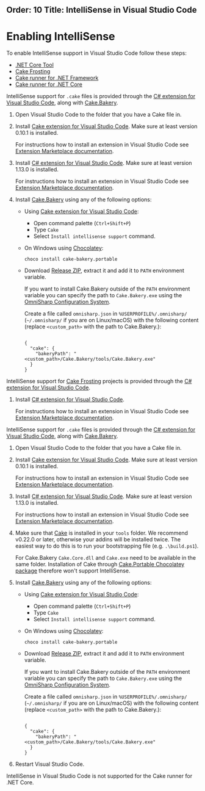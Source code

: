 Order: 10
Title: IntelliSense in Visual Studio Code
---

# Enabling IntelliSense

To enable IntelliSense support in Visual Studio Code follow these steps:

<ul class="nav nav-tabs">
    <li class="active"><a data-toggle="tab" href="#tool">.NET Core Tool</a></li>
    <li><a data-toggle="tab" href="#frosting">Cake Frosting</a></li>
    <li><a data-toggle="tab" href="#netfx">Cake runner for .NET Framework</a></li>
    <li><a data-toggle="tab" href="#core">Cake runner for .NET Core</a></li>
</ul>

<div class="tab-content">
    <div id="tool" class="tab-pane fade in active">
        <p>
            IntelliSense support for <code>.cake</code> files is provided through the
            <a href="https://marketplace.visualstudio.com/items?itemName=ms-vscode.csharp">C# extension for Visual Studio Code</a>,
            along with <a href="https://github.com/cake-build/bakery">Cake.Bakery</a>.
        </p>
        <ol>
            <li>
                Open Visual Studio Code to the folder that you have a Cake file in.
            </li>
            <li>
                <p>
                    Install <a href="https://marketplace.visualstudio.com/items/cake-build.cake-vscode">Cake extension for Visual Studio Code</a>.
                    Make sure at least version 0.10.1 is installed.
                </p>
                <div class="alert alert-info">
                    <p>
                        For instructions how to install an extension in Visual Studio Code see
                        <a href="https://code.visualstudio.com/docs/editor/extension-gallery">Extension Marketplace documentation</a>.
                    </p>
                </div>
            </li>
            <li>
                <p>
                    Install <a href="https://marketplace.visualstudio.com/items?itemName=ms-vscode.csharp">C# extension for Visual Studio Code</a>.
                    Make sure at least version 1.13.0 is installed.
                </p>
                <div class="alert alert-info">
                    <p>
                        For instructions how to install an extension in Visual Studio Code see
                        <a href="https://code.visualstudio.com/docs/editor/extension-gallery">Extension Marketplace documentation</a>.
                    </p>
                </div>
            </li>
            <li>
                <p>Install <a href="https://github.com/cake-build/bakery">Cake.Bakery</a> using any of the following options:</p>
                <ul>
                    <li>
                        <p>
                            Using <a href="https://marketplace.visualstudio.com/items/cake-build.cake-vscode">Cake extension for Visual Studio Code</a>:
                        </p>
                        <ul>
                            <li>Open command palette (<code>Ctrl+Shift+P</code>)</li>
                            <li>Type <code>Cake</code></li>
                            <li>Select <code>Install intellisense support</code> command.</li>
                        </ul>
                    </li>
                    <li>
                        <p>
                            On Windows using <a href="https://chocolatey.org/">Chocolatey</a>:
                        </p>
                        <pre><code class="language-cmd">choco install cake-bakery.portable</code></pre>
                    </li>
                    <li>
                        <p>
                            Download <a href="https://github.com/cake-build/bakery/releases">Release ZIP</a>,
                            extract it and add it to <code>PATH</code> environment variable.
                        </p>
                        <div class="alert alert-info">
                            <p>
                                If you want to install Cake.Bakery outside of the <code>PATH</code> environment variable you can specify
                                the path to <code>Cake.Bakery.exe</code> using the
                                <a href="https://github.com/OmniSharp/omnisharp-roslyn/wiki/Configuration-Options" target="_blank">OmniSharp Configuration System</a>.
                            </p>
                            <p>
                                Create a file called <code>omnisharp.json</code> in <code>%USERPROFILE%/.omnisharp/</code>
                                (<code>~/.omnisharp/</code> if you are on Linux/macOS) with the following content
                                (replace <code>&lt;custom_path&gt;</code> with the path to Cake.Bakery.):
                            </p>
<pre><code class="language-json">
{
  "cake": {
    "bakeryPath": "&lt;custom_path&gt;/Cake.Bakery/tools/Cake.Bakery.exe"
  }
}
</code></pre>
                        </div>
                    </li>
                </ul>
            </li>
        </ol>
    </div>
    <div id="frosting" class="tab-pane fade">
        <p>
            IntelliSense support for <a href="../getting-started/running-cake-scripts#cake-frosting">Cake Frosting</a> projects is provided through the
            <a href="https://marketplace.visualstudio.com/items?itemName=ms-vscode.csharp">C# extension for Visual Studio Code</a>.
        </p>
        <ol>
            <li>
                <p>
                    Install <a href="https://marketplace.visualstudio.com/items?itemName=ms-vscode.csharp">C# extension for Visual Studio Code</a>.
                </p>
                <div class="alert alert-info">
                    <p>
                        For instructions how to install an extension in Visual Studio Code see
                        <a href="https://code.visualstudio.com/docs/editor/extension-gallery">Extension Marketplace documentation</a>.
                    </p>
                </div>
            </li>
        </ol>
    </div>
    <div id="netfx" class="tab-pane fade">
        <p>
            IntelliSense support for <code>.cake</code> files is provided through the
            <a href="https://marketplace.visualstudio.com/items?itemName=ms-vscode.csharp">C# extension for Visual Studio Code</a>,
            along with <a href="https://github.com/cake-build/bakery">Cake.Bakery</a>.
        </p>
        <ol>
            <li>
                Open Visual Studio Code to the folder that you have a Cake file in.
            </li>
            <li>
                <p>
                    Install <a href="https://marketplace.visualstudio.com/items/cake-build.cake-vscode">Cake extension for Visual Studio Code</a>.
                    Make sure at least version 0.10.1 is installed.
                </p>
                <div class="alert alert-info">
                    <p>
                        For instructions how to install an extension in Visual Studio Code see
                        <a href="https://code.visualstudio.com/docs/editor/extension-gallery">Extension Marketplace documentation</a>.
                    </p>
                </div>
            </li>
            <li>
                <p>
                    Install <a href="https://marketplace.visualstudio.com/items?itemName=ms-vscode.csharp">C# extension for Visual Studio Code</a>.
                    Make sure at least version 1.13.0 is installed.
                </p>
                <div class="alert alert-info">
                    <p>
                        For instructions how to install an extension in Visual Studio Code see
                        <a href="https://code.visualstudio.com/docs/editor/extension-gallery">Extension Marketplace documentation</a>.
                    </p>
                </div>
            </li>
            <li>
                <p>
                    Make sure that <a href="https://www.nuget.org/packages/Cake/" target="_blank">Cake</a> is installed in your <code>tools</code> folder.
                    We recommend v0.22.0 or later, otherwise your addins will be installed twice.
                    The easiest way to do this is to run your bootstrapping file (e.g. <code>.\build.ps1</code>).
                </p>
                <div class="alert alert-warning">
                    <p>
                        For Cake.Bakery <code>Cake.Core.dll</code> and <code>Cake.exe</code> need to be available in the same folder.
                        Installation of Cake through <a href="https://chocolatey.org/packages/cake.portable" target="_blank">Cake.Portable Chocolatey package</a>
                        therefore won't support IntelliSense.
                    </p>
                </div>
            </li>
            <li>
                <p>Install <a href="https://github.com/cake-build/bakery">Cake.Bakery</a> using any of the following options:</p>
                <ul>
                    <li>
                        <p>
                            Using <a href="https://marketplace.visualstudio.com/items/cake-build.cake-vscode">Cake extension for Visual Studio Code</a>:
                        </p>
                        <ul>
                            <li>Open command palette (<code>Ctrl+Shift+P</code>)</li>
                            <li>Type <code>Cake</code></li>
                            <li>Select <code>Install intellisense support</code> command.</li>
                        </ul>
                    </li>
                    <li>
                        <p>
                            On Windows using <a href="https://chocolatey.org/">Chocolatey</a>:
                        </p>
                        <pre><code class="language-cmd">choco install cake-bakery.portable</code></pre>
                    </li>
                    <li>
                        <p>
                            Download <a href="https://github.com/cake-build/bakery/releases">Release ZIP</a>,
                            extract it and add it to <code>PATH</code> environment variable.
                        </p>
                        <div class="alert alert-info">
                            <p>
                                If you want to install Cake.Bakery outside of the <code>PATH</code> environment variable you can specify
                                the path to <code>Cake.Bakery.exe</code> using the
                                <a href="https://github.com/OmniSharp/omnisharp-roslyn/wiki/Configuration-Options" target="_blank">OmniSharp Configuration System</a>.
                            </p>
                            <p>
                                Create a file called <code>omnisharp.json</code> in <code>%USERPROFILE%/.omnisharp/</code>
                                (<code>~/.omnisharp/</code> if you are on Linux/macOS) with the following content
                                (replace <code>&lt;custom_path&gt;</code> with the path to Cake.Bakery.):
                            </p>
<pre><code class="language-json">
{
  "cake": {
    "bakeryPath": "&lt;custom_path&gt;/Cake.Bakery/tools/Cake.Bakery.exe"
  }
}
</code></pre>
                        </div>
                    </li>
                </ul>
            </li>
            <li>
                Restart Visual Studio Code.
            </li>
        </ol>
    </div>
    <div id="core" class="tab-pane fade">
        <p>
            IntelliSense in Visual Studio Code is not supported for the Cake runner for .NET Core.
        </p>
    </div>
</div>

[Cake extension for Visual Studio Code]: https://marketplace.visualstudio.com/items/cake-build.cake-vscode
[C# extension for Visual Studio Code]: https://marketplace.visualstudio.com/items?itemName=ms-vscode.csharp
[Extension Marketplace documentation]: https://code.visualstudio.com/docs/editor/extension-gallery
[Cake.Bakery]: https://github.com/cake-build/bakery
[Chocolatey]: https://chocolatey.org/
